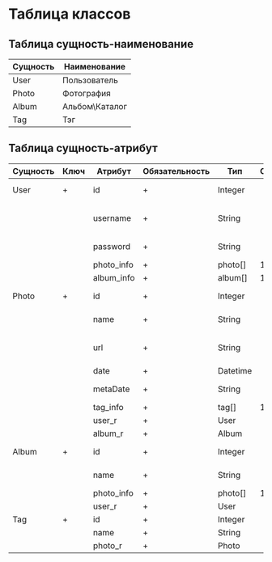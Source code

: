 # Таблица классов
## Таблица сущность-наименование
|Сущность|Наименование|
|-|-|
|User|Пользователь|
|Photo|Фотография|
|Album|Альбом\Каталог|
|Tag|Тэг|
## Таблица сущность-атрибут
|Сущность|Ключ|Атрибут|Обязательность|Тип|Отношение|Описание|
|-|-|-|-|-|-|-|
|User|+|id|+|Integer||Нумерация пользователей|
|||username|+|String||Наименование пользователей системы|
|||password|+|String||Данные для входа в систему|
|||photo_info|+|photo[]|1...*||
|||album_info|+|album[]|1...*||
|Photo|+|id|+|Integer||Нумерация фотографий|
|||name|+|String||Наименование фотографии|
|||url|+|String||Ссылка для доступа к фотографии|
|||date|+|Datetime||Дата создания|
|||metaDate|+|String||Информация по мета данным|
|||tag_info|+|tag[]|1...*||
|||user_r|+|User|||
|||album_r|+|Album|||
|Album|+|id|+|Integer||Нумерация альбомов|
|||name|+|String||Название альбома\каталога|
|||photo_info|+|photo[]|1...*||
|||user_r|+|User|||
|Tag|+|id|+|Integer||Нумерация тэгов|
|||name|+|String||Название тэга|
|||photo_r|+|Photo|||

